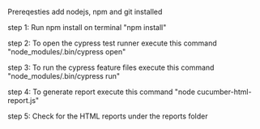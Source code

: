 Prereqesties add nodejs, npm and git installed

step 1: Run npm install on terminal "npm install"

step 2: To open the cypress test runner execute this command "node_modules/.bin/cypress open"

step 3: To run the cypress feature files execute this command "node_modules/.bin/cypress run"

step 4: To generate report execute this command "node cucumber-html-report.js"

step 5: Check for the HTML reports under the reports folder